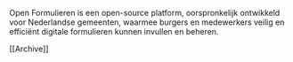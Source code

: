 Open Formulieren is een open-source platform, oorspronkelijk ontwikkeld voor Nederlandse gemeenten, waarmee burgers en medewerkers veilig en efficiënt digitale formulieren kunnen invullen en beheren.



 [[Archive]] 
